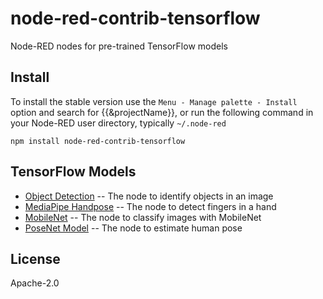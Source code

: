 node-red-contrib-tensorflow
================

Node-RED nodes for pre-trained TensorFlow models

## Install

To install the stable version use the `Menu - Manage palette - Install` 
option and search for {{&projectName}}, or run the following 
command in your Node-RED user directory, typically `~/.node-red`

    npm install node-red-contrib-tensorflow

## TensorFlow Models
- [Object Detection](https://github.com/tensorflow/tfjs-models/tree/master/coco-ssd) -- The node to identify objects in an image
- [MediaPipe Handpose](https://github.com/tensorflow/tfjs-models/tree/master/handpose) -- The node to detect fingers in a hand
- [MobileNet](https://github.com/tensorflow/tfjs-models/tree/master/mobilenet) -- The node to classify images with MobileNet
- [PoseNet Model](https://github.com/tensorflow/tfjs-models/tree/master/posenet) -- The node to estimate human pose

## License

Apache-2.0
